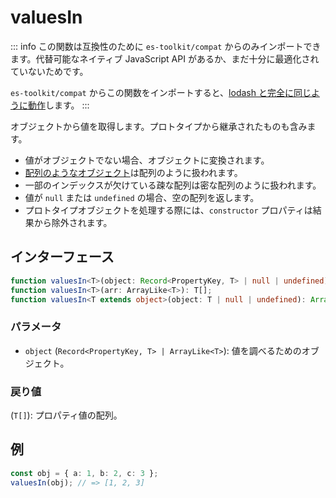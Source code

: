 # valuesIn

::: info
この関数は互換性のために `es-toolkit/compat` からのみインポートできます。代替可能なネイティブ JavaScript API があるか、まだ十分に最適化されていないためです。

`es-toolkit/compat` からこの関数をインポートすると、[lodash と完全に同じように動作](../../../compatibility.md)します。
:::

オブジェクトから値を取得します。プロトタイプから継承されたものも含みます。

- 値がオブジェクトでない場合、オブジェクトに変換されます。
- [配列のようなオブジェクト](../predicate/isArrayLike.md)は配列のように扱われます。
- 一部のインデックスが欠けている疎な配列は密な配列のように扱われます。
- 値が `null` または `undefined` の場合、空の配列を返します。
- プロトタイプオブジェクトを処理する際には、`constructor` プロパティは結果から除外されます。

## インターフェース

```typescript
function valuesIn<T>(object: Record<PropertyKey, T> | null | undefined): T[];
function valuesIn<T>(arr: ArrayLike<T>): T[];
function valuesIn<T extends object>(object: T | null | undefined): Array<T[keyof T]>;
```

### パラメータ

- `object` (`Record<PropertyKey, T> | ArrayLike<T>`): 値を調べるためのオブジェクト。

### 戻り値

(`T[]`): プロパティ値の配列。

## 例

```typescript
const obj = { a: 1, b: 2, c: 3 };
valuesIn(obj); // => [1, 2, 3]
```

